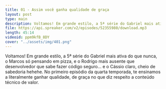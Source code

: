 ```yaml
---
title: 01 - Assim você ganha qualidade de graça
layout: post
type: main
description: Voltamos! Em grande estilo, a 5ª série do Gabriel mais ativa do que nunca, o Marcos só pensando em pizza, e o Rodrigo mais ausente que desenvolvedor que sabe fazer código seguro... e o Cássio claro, cheio de sabedoria hehehe. No primeiro episódio da quarta temporada, te ensinamos a literalmente ganhar qualidade, de graça no que diz respeito a conteúdo técnico de valor.
file: https://api.spreaker.com/v2/episodes/52355980/download.mp3
length: 45:14
videoid: ppm9kfB_8DY
cover: "../assets/img/401.png"
---
```


Voltamos! Em grande estilo, a 5ª série do Gabriel mais ativa do que nunca, o Marcos só pensando em pizza, e o Rodrigo mais ausente que desenvolvedor que sabe fazer código seguro... e o Cássio claro, cheio de sabedoria hehehe. No primeiro episódio da quarta temporada, te ensinamos a literalmente ganhar qualidade, de graça no que diz respeito a conteúdo técnico de valor.